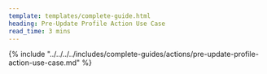 ```yaml
---
template: templates/complete-guide.html
heading: Pre-Update Profile Action Use Case
read_time: 3 mins
---
```


{% include "../../../../includes/complete-guides/actions/pre-update-profile-action-use-case.md" %}